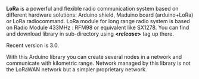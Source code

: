 <strong>LoRa</strong> is a powerful and flexible radio communication system based on different hardware solutions: Arduino shield, Maduino board (arduino+LoRa) or LoRa radiocommand. LoRa module for long range radio system is based on Radio Module 433MHz : RFM98 or equivalent like SX1278. 
You can find and download library in sub-directory using <strong>&lt;<em>release</em>&gt;</strong> tag up there.

Recent version is 3.0.

With this Arduino library you can create several nodes in a network and communicate with kilometric range.
Network managed by this library is not the LoRaWAN network but a simpler proprietary network.
